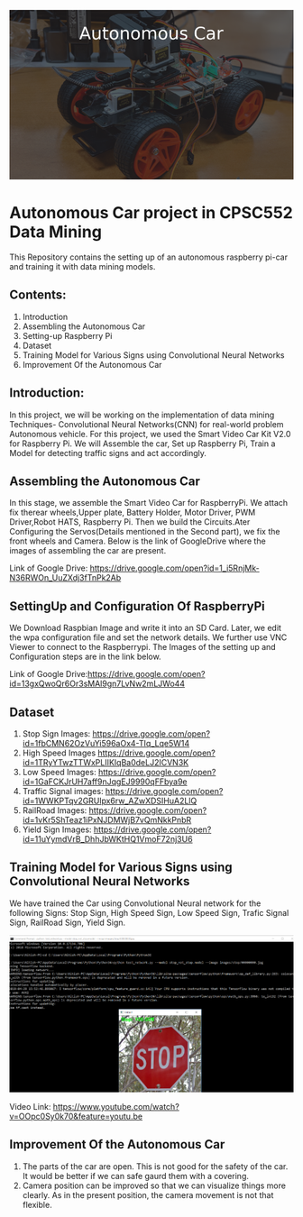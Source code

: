 ![car-image](https://github.com/DivyaSamragniNadakuditi/DM-Car/blob/master/Images/Car-Image.png)


# Autonomous Car project in CPSC552 Data Mining 
This Repository contains the setting up of an autonomous raspberry pi-car and training it with data mining models.

## Contents:
  1. Introduction
  2. Assembling the Autonomous Car
  3. Setting-up Raspberry Pi
  4. Dataset
  5. Training Model for Various Signs using Convolutional Neural Networks
  6. Improvement Of the Autonomous Car
  
## Introduction:
In this project, we will be working on the implementation of data mining Techniques- Convolutional Neural Networks(CNN) for real-world problem Autonomous vehicle. For this project, we used the Smart Video Car Kit V2.0 for Raspberry Pi. We will Assemble the car, Set up Raspberry Pi, Train a Model for detecting traffic signs and act accordingly.

## Assembling the  Autonomous Car
In this stage, we assemble the Smart Video Car for RaspberryPi. We attach fix therear wheels,Upper plate, Battery Holder, Motor Driver, PWM Driver,Robot HATS, Raspberry Pi. Then we build the Circuits.Ater Configuring the Servos(Details mentioned in the Second part), we fix the front wheels and Camera.  Below is the link of GoogleDrive where the images of assembling the car are present.

Link of Google Drive: https://drive.google.com/open?id=1_i5RnjMk-N36RWOn_UuZXdj3fTnPk2Ab


## SettingUp and Configuration Of RaspberryPi

We Download Raspbian Image and write it into an SD Card. Later, we edit the wpa configuration file and set the network details. We further use VNC Viewer to connect to the Raspberrypi. The Images of the setting up and Configuration steps are in the link below.

Link of Google Drive:https://drive.google.com/open?id=13gxQwoQr6Or3sMAl9gn7LvNw2mLJWo44

## Dataset
  1. Stop Sign Images: https://drive.google.com/open?id=1fbCMN62OzVuYi596aOx4-TIq_Lqe5W14
  2. High Speed Images https://drive.google.com/open?id=1TRyYTwzTTWxPLIIKIqBa0deLJ2ICVN3K
  3. Low Speed Images: https://drive.google.com/open?id=1GaFCKJrUH7aff9nJqgEJ9990qFFbya9e
  4. Traffic Signal images: https://drive.google.com/open?id=1WWKPTqv2GRUlpx6rw_AZwXDSIHuA2LlQ
  5. RailRoad Images: https://drive.google.com/open?id=1vKr5ShTeaz1iPxNJDMWjB7vQmNkkPnbR
  6. Yield Sign Images: https://drive.google.com/open?id=11uYymdVrB_DhhJbWKtHQ1VmoF72nj3U6
  
## Training Model for Various Signs using Convolutional Neural Networks
We have trained the Car using Convolutional Neural network for the following Signs:
  Stop Sign, 
  High Speed Sign, 
  Low Speed Sign, 
  Trafic Signal Sign, 
  RailRoad Sign, 
  Yield Sign.
  
![stop-NN](https://github.com/DivyaSamragniNadakuditi/DM-Car/blob/master/Images/stop-NN.png)

Video Link:
https://www.youtube.com/watch?v=OOpc0Sy0k70&feature=youtu.be

## Improvement Of the Autonomous Car
1. The parts of the car are open. This is not good for the safety of the car. It would be better if we can safe gaurd them with a covering.
2. Camera position can be improved so that we can visualize things more clearly. As in the present position, the camera movement is not that flexible.

